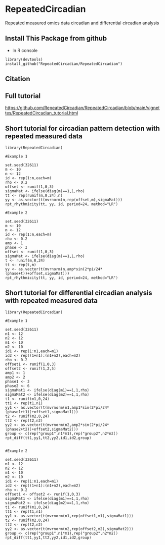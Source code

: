 # RepeatedCircadian
Repeated measured omics data circadian and differential circadian analysis

## Install This Package from github
* In R console

```{R}
library(devtools)
install_github("RepeatedCircadian/RepeatedCircadian") 
```

## Citation


## Full tutorial
https://github.com/RepeatedCircadian/RepeatedCircadian/blob/main/vignettes/RepeatedCircadian_tutorial.html

## Short tutorial for circadian pattern detection with repeated measured data

```{R}
library(RepeatedCircadian)

#Example 1

set.seed(32611)
m <- 10
n <- 12
id <- rep(1:n,each=m)
rho <- 0.2
offset <- runif(1,0,3)
sigmaMat <- ifelse(diag(m)==1,1,rho)
tt <- rep(runif(m,0,24),n)
yy <- as.vector(t(mvrnorm(n,rep(offset,m),sigmaMat)))
rpt_rhythmicity(tt, yy, id, period=24, method="LR")

#Example 2

set.seed(32611)
m <- 10
n <- 12
id <- rep(1:n,each=m)
rho <- 0.2
amp <- 1
phase <- 3
offset <- runif(1,0,3)
sigmaMat <- ifelse(diag(m)==1,1,rho)
t <- runif(m,0,24)
tt <- rep(t,n)
yy <- as.vector(t(mvrnorm(n,amp*sin(2*pi/24*(phase+t))+offset,sigmaMat)))
rpt_rhythmicity(tt, yy, id, period=24, method="LR")

```

## Short tutorial for differential circadian analysis with repeated measured data

```{R}
library(RepeatedCircadian)

#Example 1

set.seed(32611)
n1 <- 12
n2 <- 12
m1 <- 10
m2 <- 10
id1 <- rep(1:n1,each=m1)
id2 <- rep((1+n1):(n1+n2),each=m2)
rho <- 0.2
offset1 <- runif(1,0,3)
offset2 <- runif(1,2,5)
amp1 <- 1
amp2 <- 2
phase1 <- 3
phase2 <- 6
sigmaMat1 <- ifelse(diag(m1)==1,1,rho)
sigmaMat2 <- ifelse(diag(m2)==1,1,rho)
t1 <- runif(m1,0,24)
tt1 <- rep(t1,n1)
yy1 <- as.vector(t(mvrnorm(n1,amp1*sin(2*pi/24*(phase1+t1))+offset1,sigmaMat1)))
t2 <- runif(m2,0,24)
tt2 <- rep(t2,n2)
yy2 <- as.vector(t(mvrnorm(n2,amp2*sin(2*pi/24*(phase2+t2))+offset2,sigmaMat2)))
group <- c(rep("group1",n1*m1),rep("group2",n2*m2))
rpt_diff(tt1,yy1,tt2,yy2,id1,id2,group)


#Example 2

set.seed(32611)
n1 <- 12
n2 <- 12
m1 <- 10
m2 <- 10
id1 <- rep(1:n1,each=m1)
id2 <- rep((1+n1):(n1+n2),each=m2)
rho <- 0.2
offset1 <- offset2 <- runif(1,0,3)
sigmaMat1 <- ifelse(diag(m1)==1,1,rho)
sigmaMat2 <- ifelse(diag(m2)==1,1,rho)
t1 <- runif(m1,0,24)
tt1 <- rep(t1,n1)
yy1 <- as.vector(t(mvrnorm(n1,rep(offset1,m1),sigmaMat1)))
t2 <- runif(m2,0,24)
tt2 <- rep(t2,n2)
yy2 <- as.vector(t(mvrnorm(n2,rep(offset2,m2),sigmaMat2)))
group <- c(rep("group1",n1*m1),rep("group2",n2*m2))
rpt_diff(tt1,yy1,tt2,yy2,id1,id2,group)
```



